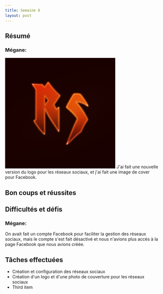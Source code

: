 ```yaml
---
title: Semaine 8
layout: post
---
```


## Résumé

### Mégane:

![logo media sociaux](../medias/Logo_Neon_socialmedia.png)
J'ai fait une nouvelle version du logo pour les réseaux sociaux, et j'ai fait une image de cover pour Facebook.

## Bon coups et réussites

## Difficultés et défis

### Mégane:

On avait fait un compte Facebook pour faciliter la gestion des réseaux sociaux, mais le compte s'est fait désactivé et nous n'avions plus accès à la page Facebook que nous avions créée.

## Tâches effectuées

- Création et configuration des réseaux sociaux
- Création d'un logo et d'une photo de couverture pour les réseaux sociaux
- Third item
